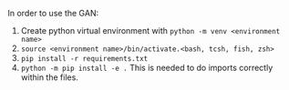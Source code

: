 In order to use the GAN: 
1. Create python virtual environment with `python -m venv <environment
   name>`
2. `source <environment name>/bin/activate.<bash, tcsh, fish, zsh>`
3. `pip install -r requirements.txt`
4. `python -m pip install -e .` This is needed to do imports correctly
   within the files. 
